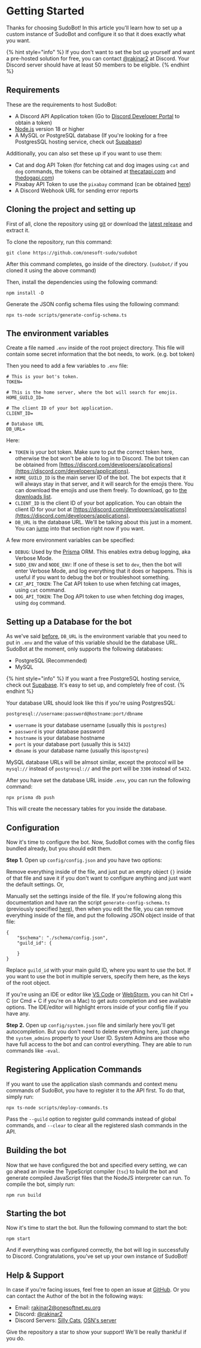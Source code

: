 # Getting Started

Thanks for choosing SudoBot! In this article you'll learn how to set up a custom instance of SudoBot and configure it so that it does exactly what you want.

{% hint style="info" %}
If you don't want to set the bot up yourself and want a pre-hosted solution for free, you can contact [@rakinar2](https://discord.com/users/774553653394538506) at Discord. Your Discord server should have at least 50 members to be eligible.
{% endhint %}

## Requirements

These are the requirements to host SudoBot:

* A Discord API Application token (Go to [Discord Developer Portal](https://discord.com/developers/applications) to obtain a token)
* [Node.js](https://nodejs.org) version 18 or higher
* A MySQL or PostgreSQL database (If you're looking for a free PostgresSQL hosting service, check out [Supabase](https://supabase.com))

Additionally, you can also set these up if you want to use them:

* Cat and dog API Token (for fetching cat and dog images using `cat` and `dog` commands, the tokens can be obtained at [thecatapi.com](https://thecatapi.com) and [thedogapi.com](https://thedogapi.com))
* Pixabay API Token to use the `pixabay` command (can be obtained [here](https://pixabay.com/api/docs/))
* A Discord Webhook URL for sending error reports

## Cloning the project and setting up

First of all, clone the repository using [git](https://git-scm.com) or download the [latest release](https://github.com/onesoft-sudo/sudobot/releases/latest) and extract it.

To clone the repository, run this command:

```
git clone https://github.com/onesoft-sudo/sudobot
```

After this command completes, go inside of the directory. (`sudobot/` if you cloned it using the above command)

Then, install the dependencies using the following command:

```
npm install -D
```

Generate the JSON config schema files using the following command:

```
npx ts-node scripts/generate-config-schema.ts
```

## The environment variables

Create a file named `.env` inside of the root project directory. This file will contain some secret information that the bot needs, to work. (e.g. bot token)

Then you need to add a few variables to `.env` file:

```
# This is your bot's token.
TOKEN=

# This is the home server, where the bot will search for emojis.
HOME_GUILD_ID=

# The client ID of your bot application.
CLIENT_ID=

# Database URL
DB_URL=
```

Here:

* `TOKEN` is your bot token. Make sure to put the correct token here, otherwise the bot won't be able to log in to Discord. The bot token can be obtained from [https://discord.com/developers/applications](https://discord.com/developers/applications).
* `HOME_GUILD_ID` is the main server ID of the bot. The bot expects that it will always stay in that server, and it will search for the emojis there. You can download the emojis and use them freely. To download, go to [the downloads list](https://www.onesoftnet.eu.org/downloads/sudo/emojis/).
* `CLIENT_ID` is the client ID of your bot application. You can obtain the client ID for your bot at [https://discord.com/developers/applications](https://discord.com/developers/applications).
* `DB_URL` is the database URL. We'll be talking about this just in a moment. You can [jump](getting-started.md#setting-up-a-database-for-the-bot) into that section right now if you want.

A few more environment variables can be specified:

* `DEBUG`: Used by the [Prisma](https://prisma.io/) ORM. This enables extra debug logging, aka Verbose Mode.
* `SUDO_ENV` and `NODE_ENV`: If one of these is set to `dev`, then the bot will enter Verbose Mode, and log everything that it does or happens. This is useful if you want to debug the bot or troubleshoot something.
* `CAT_API_TOKEN`: The Cat API token to use when fetching cat images, using `cat` command.
* `DOG_API_TOKEN`: The Dog API token to use when fetching dog images, using `dog` command.

## Setting up a Database for the bot

As we've said [before](getting-started.md#configuration-and-the-environment-variables), `DB_URL` is the environment variable that you need to put in `.env` and the value of this variable should be the database URL. SudoBot at the moment, only supports the following databases:

* PostgreSQL (Recommended)
* MySQL

{% hint style="info" %}
If you want a free PostgreSQL hosting service, check out [Supabase](https://supabase.com/). It's easy to set up, and completely free of cost.
{% endhint %}

Your database URL should look like this if you're using PostgresSQL:

```
postgresql://username:password@hostname:port/dbname
```

* `username` is your database username (usually this is `postgres`)
* `password` is your database password
* `hostname` is your database hostname
* `port` is your database port (usually this is `5432`)
* `dbname` is your database name (usually this is`postgres`)

MySQL database URLs will be almsot similar, except the protocol will be `mysql://` instead of `postgresql://` and the port will be `3306` instead of `5432`.

After you have set the database URL inside `.env`, you can run the following command:

```
npx prisma db push
```

This will create the necessary tables for you inside the database.

## Configuration

Now it's time to configure the bot. Now, SudoBot comes with the config files bundled already, but you should edit them.

**Step 1.** Open up `config/config.json` and you have two options:

Remove everything inside of the file, and just put an empty object `{}` inside of that file and save it if you don't want to configure anything and just want the default settings. Or,

Manually set the settings inside of the file. If you're following along this documentation and have ran the script `generate-config-schema.ts` (previously specified [here](getting-started.md#cloning-the-project-and-setting-up)), then when you edit the file, you can remove everything inside of the file, and put the following JSON object inside of that file:

```
{
    "$schema": "./schema/config.json",
    "guild_id": {
        
    }
}
```

Replace `guild_id` with your main guild ID, where you want to use the bot. If you want to use the bot in multiple servers, specify them here, as the keys of the root object.

If you're using an IDE or editor like [VS Code](https://code.visualstudio.com/) or [WebStorm](https://www.jetbrains.com/webstorm/), you can hit Ctrl + C (or Cmd + C if you're on a Mac) to get auto completion and see available options. The IDE/editor will highlight errors inside of your config file if you have any.

**Step 2.** Open up `config/system.json` file and similarly here you'll get autocompletion. But you don't need to delete everything here, just change the `system_admins` property to your User ID. System Admins are those who have full access to the bot and can control everything. They are able to run commands like `-eval`.

## Registering Application Commands

If you want to use the application slash commands and context menu commands of SudoBot, you have to register it to the API first. To do that, simply run:

```
npx ts-node scripts/deploy-commands.ts
```

Pass the `--guild` option to register guild commands instead of global commands, and `--clear` to clear all the registered slash commands in the API.

## Building the bot

Now that we have configured the bot and specified every setting, we can go ahead an invoke the TypeScript compiler (`tsc`) to build the bot and generate compiled JavaScript files that the NodeJS interpreter can run. To compile the bot, simply run:

```
npm run build
```

## Starting the bot

Now it's time to start the bot. Run the following command to start the bot:

```
npm start
```

And if everything was configured correctly, the bot will log in successfully to Discord.
Congratulations, you've set up your own instance of SudoBot!

## Help & Support

In case if you're facing issues, feel free to open an issue at [GitHub](https://github.com/onesoft-sudo/sudobot/issues). Or you can contact the Author of the bot in the following ways:

* Email: [rakinar2@onesoftnet.eu.org](mailto:rakinar2@onesoftnet.eu.org)
* Discord: [@rakinar2](https://discord.com/users/774553653394538506)
* Discord Servers: [Silly Cats](https://discord.gg/sillycats), [OSN's server](https://discord.gg/JJDy9SHzGv)

Give the repository a star to show your support! We'll be really thankful if you do.
